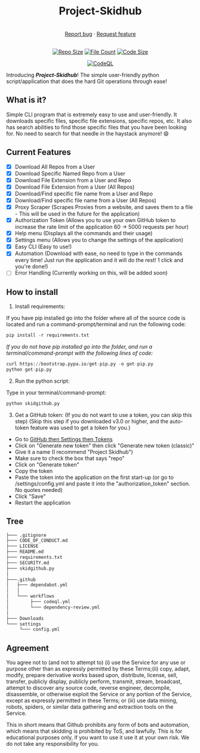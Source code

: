 <h1 align="center">Project-Skidhub</h1>

<p align="center">
<br>
<a href="https://github.com/livxy/Project-Skidhub
/issues/new?assignees=&labels=&template=bug_report.md&title=">Report bug</a>
·
<a href="https://github.com/livxy/Project-Skidhub/issues/new?assignees=&labels=&template=feature_request.md&title=">Request feature</a>
<br><br>
<div align="center">
<a href="https://github.com/livxy/Project-Skidhub"><img alt="Repo Size" src="https://img.shields.io/github/repo-size/livxy/Project-Skidhub" /></a>
<a href="https://github.com/livxy/Project-Skidhub"><img alt="File Count" src="https://img.shields.io/github/directory-file-count/livxy/Project-Skidhub" /></a>
<a href="https://github.com/livxy/Project-Skidhub"><img alt="Code Size" src="https://tokei.ekzhang.com/b1/github/livxy/Project-Skidhub" /></a>

[![CodeQL](https://github.com/livxy/Project-Skidhub/actions/workflows/codeql.yml/badge.svg?branch=main)](https://github.com/livxy/Project-Skidhub/actions/workflows/codeql.yml) 

</div>
</p>

Introducing **_Project-Skidhub_**! The simple user-friendly python script/application that does the hard Git operations through ease!

## What is it?

Simple CLI program that is extremely easy to use and user-friendly. It downloads specific files, specific file extensions, specific repos, etc. It also has search abilities to find those specific files that you have been looking for. No need to search for that needle in the haystack anymore! :smile:

## Current Features

- [x] Download All Repos from a User
- [x] Download Specific Named Repo from a User
- [x] Download File Extension from a User and Repo
- [x] Download File Extension from a User (All Repos)
- [x] Download/Find specific file name from a User and Repo
- [x] Download/Find specific file name from a User (All Repos)
- [x] Proxy Scraper (Scrapes Proxies from a website, and saves them to a file - This will be used in the future for the application)
- [x] Authorization Token (Allows you to use your own GitHub token to increase the rate limit of the application 60 -> 5000 requests per hour)
- [x] Help menu (Displays all the commands and their usage)
- [x] Settings menu (Allows you to change the settings of the application)
- [x] Easy CLI (Easy to use!)
- [x] Automation (Download with ease, no need to type in the commands every time! Just run the application and it will do the rest! 1 click and you're done!)
- [ ] Error Handling (Currently working on this, will be added soon)  

## How to install

1. Install requirements:

  If you have pip installed go into the folder where all of the source code is located and run a command-prompt/terminal and run the following code:
  
  ```python
  pip install -r requirements.txt
  ```

 _If you do not have pip installed go into the folder, and run a terminal/command-prompt with the following lines of code:_
  
  ```python
  curl https://bootstrap.pypa.io/get-pip.py -o get-pip.py
  python get-pip.py
  ```
 
2. Run the python script:
  
  Type in your terminal/command-prompt:

  ```python
  python skidgithub.py
  ```

3. Get a GitHub token:
  (If you do not want to use a token, you can skip this step)
  (Skip this step if you downloaded v3.0 or higher, and the auto-token feature was used to get a token for you.)

- Go to [GitHub then Settings then Tokens](https://github.com/settings/tokens)
- Click on "Generate new token" then click "Generate new token (classic)"
- Give it a name (I recommend "Project Skidhub")
- Make sure to check the box that says "repo"
- Click on "Generate token"
- Copy the token
- Paste the token into the application on the first start-up (or go to /settings/config.yml and paste it into the "authorization_token" section. No quotes needed)
- Click "Save"
- Restart the application

## Tree
```graphql
├─── .gitignore
├─── CODE_OF_CONDUCT.md
├─── LICENSE
├─── README.md
├─── requirements.txt
├─── SECURITY.md
├─── skidgithub.py
│
├───.github
│   ├─── dependabot.yml
│   │
│   └─── workflows
│        ├─── codeql.yml
│        └─── dependency-review.yml
│
├─── Downloads
└─── settings
     └─── config.yml

```


## Agreement

You agree not to (and not to attempt to) (i) use the Service for any use or purpose other than as expressly permitted by these Terms;(ii) copy, adapt, modify, prepare derivative works based upon, distribute, license, sell, transfer, publicly display, publicly perform, transmit, stream, broadcast, attempt to discover any source code, reverse engineer, decompile, disassemble, or otherwise exploit the Service or any portion of the Service, except as expressly permitted in these Terms; or (iii) use data mining, robots, spiders, or similar data gathering and extraction tools on the Service.

This in short means that Github prohibits any form of bots and automation, which means that skidding is prohibited by ToS, and lawfully. This is for educational purposes only, if you want to use it use it at your own risk. We do not take any responsibility for you.
